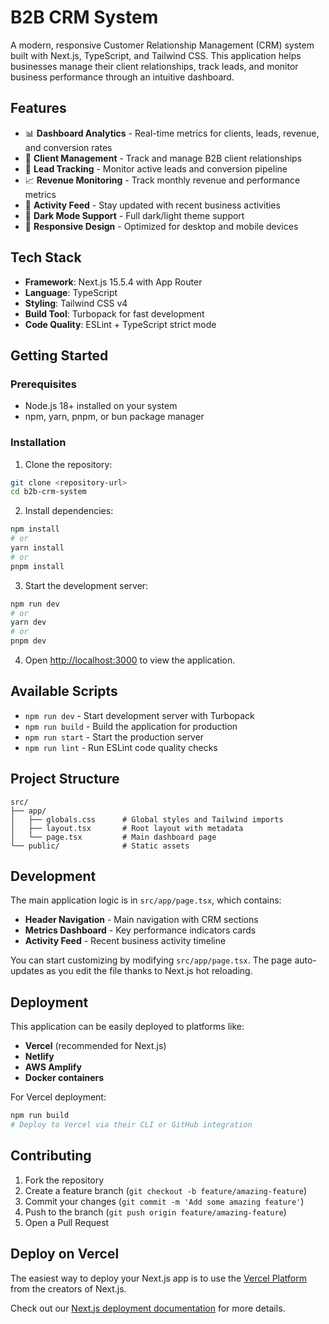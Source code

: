 # B2B CRM System

A modern, responsive Customer Relationship Management (CRM) system built with Next.js, TypeScript, and Tailwind CSS. This application helps businesses manage their client relationships, track leads, and monitor business performance through an intuitive dashboard.

## Features

- 📊 **Dashboard Analytics** - Real-time metrics for clients, leads, revenue, and conversion rates
- 👥 **Client Management** - Track and manage B2B client relationships
- 🎯 **Lead Tracking** - Monitor active leads and conversion pipeline
- 📈 **Revenue Monitoring** - Track monthly revenue and performance metrics
- 🔔 **Activity Feed** - Stay updated with recent business activities
- 🌙 **Dark Mode Support** - Full dark/light theme support
- 📱 **Responsive Design** - Optimized for desktop and mobile devices

## Tech Stack

- **Framework**: Next.js 15.5.4 with App Router
- **Language**: TypeScript
- **Styling**: Tailwind CSS v4
- **Build Tool**: Turbopack for fast development
- **Code Quality**: ESLint + TypeScript strict mode

## Getting Started

### Prerequisites

- Node.js 18+ installed on your system
- npm, yarn, pnpm, or bun package manager

### Installation

1. Clone the repository:
```bash
git clone <repository-url>
cd b2b-crm-system
```

2. Install dependencies:
```bash
npm install
# or
yarn install
# or
pnpm install
```

3. Start the development server:
```bash
npm run dev
# or
yarn dev
# or
pnpm dev
```

4. Open [http://localhost:3000](http://localhost:3000) to view the application.

## Available Scripts

- `npm run dev` - Start development server with Turbopack
- `npm run build` - Build the application for production
- `npm run start` - Start the production server
- `npm run lint` - Run ESLint code quality checks

## Project Structure

```
src/
├── app/
│   ├── globals.css      # Global styles and Tailwind imports
│   ├── layout.tsx       # Root layout with metadata
│   └── page.tsx         # Main dashboard page
└── public/              # Static assets
```

## Development

The main application logic is in `src/app/page.tsx`, which contains:

- **Header Navigation** - Main navigation with CRM sections
- **Metrics Dashboard** - Key performance indicators cards
- **Activity Feed** - Recent business activity timeline

You can start customizing by modifying `src/app/page.tsx`. The page auto-updates as you edit the file thanks to Next.js hot reloading.

## Deployment

This application can be easily deployed to platforms like:

- **Vercel** (recommended for Next.js)
- **Netlify**
- **AWS Amplify**
- **Docker containers**

For Vercel deployment:
```bash
npm run build
# Deploy to Vercel via their CLI or GitHub integration
```

## Contributing

1. Fork the repository
2. Create a feature branch (`git checkout -b feature/amazing-feature`)
3. Commit your changes (`git commit -m 'Add some amazing feature'`)
4. Push to the branch (`git push origin feature/amazing-feature`)
5. Open a Pull Request

## Deploy on Vercel

The easiest way to deploy your Next.js app is to use the [Vercel Platform](https://vercel.com/new?utm_medium=default-template&filter=next.js&utm_source=create-next-app&utm_campaign=create-next-app-readme) from the creators of Next.js.

Check out our [Next.js deployment documentation](https://nextjs.org/docs/app/building-your-application/deploying) for more details.

